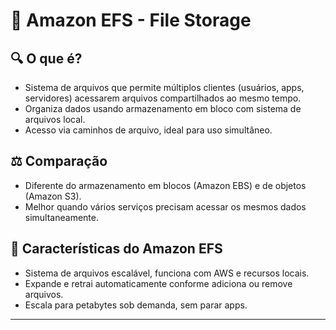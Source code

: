 # 📁 Amazon EFS - File Storage

## 🔍 O que é?
- Sistema de arquivos que permite múltiplos clientes (usuários, apps, servidores) acessarem arquivos compartilhados ao mesmo tempo.
- Organiza dados usando armazenamento em bloco com sistema de arquivos local.
- Acesso via caminhos de arquivo, ideal para uso simultâneo.

## ⚖️ Comparação
- Diferente do armazenamento em blocos (Amazon EBS) e de objetos (Amazon S3).
- Melhor quando vários serviços precisam acessar os mesmos dados simultaneamente.

## 🚀 Características do Amazon EFS
- Sistema de arquivos escalável, funciona com AWS e recursos locais.
- Expande e retrai automaticamente conforme adiciona ou remove arquivos.
- Escala para petabytes sob demanda, sem parar apps.

---
